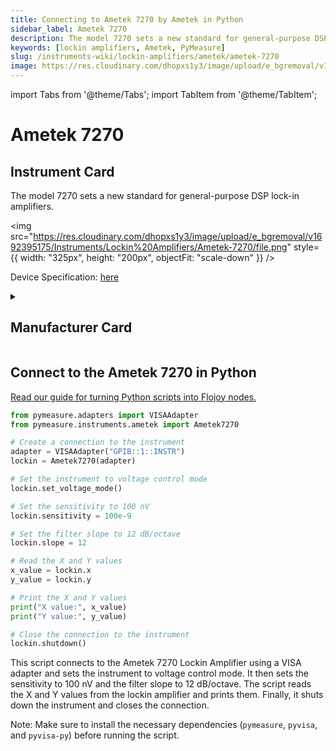 ```yaml
---
title: Connecting to Ametek 7270 by Ametek in Python
sidebar_label: Ametek 7270
description: The model 7270 sets a new standard for general-purpose DSP lock-in amplifiers.
keywords: [lockin amplifiers, Ametek, PyMeasure]
slug: /instruments-wiki/lockin-amplifiers/ametek/ametek-7270
image: https://res.cloudinary.com/dhopxs1y3/image/upload/e_bgremoval/v1692395175/Instruments/Lockin%20Amplifiers/Ametek-7270/file.png
---
```


import Tabs from '@theme/Tabs';
import TabItem from '@theme/TabItem';

# Ametek 7270

## Instrument Card

<div className="flex">

<div>

The model 7270 sets a new standard for general-purpose DSP lock-in amplifiers.

</div>

<img src="https://res.cloudinary.com/dhopxs1y3/image/upload/e_bgremoval/v1692395175/Instruments/Lockin%20Amplifiers/Ametek-7270/file.png" style={{ width: "325px", height: "200px", objectFit: "scale-down" }} />

</div>

<div className="flex text-center">

<p>Device Specification: <a target="\_blank" href="https://www.ameteksi.com/-/media/ameteksi/download_links/documentations/7270/model_7270.pdf">here</a></p>

</div>

<details style={{ marginTop: "15px"}}>
<summary><h2>Manufacturer Card</h2></summary>

<img src="https://res.cloudinary.com/dhopxs1y3/image/upload/v1692806123/Instruments/Vendor%20Logos/Ametek.png" style={{ width: "100%", height: "170px",objectFit: "scale-down" }} />

Since 1930, our talented and diverse workforce has been delivering **differentiated technology solutions** to create strong, sustainable and profitable growth.

<ul>
  <li>Headquarters: US</li>
  <li>Yearly Revenue (millions, USD): 6200.0</li>
  <li>Vendor Website: <a href="https://www.ametek.com/">here</a></li>
</ul>
</details>

## Connect to the Ametek 7270 in Python

[Read our guide for turning Python scripts into Flojoy nodes.](https://docs.flojoy.ai/custom-nodes/creating-custom-node/)
<Tabs>
<TabItem value="PyMeasure" label="PyMeasure">


```python
from pymeasure.adapters import VISAAdapter
from pymeasure.instruments.ametek import Ametek7270

# Create a connection to the instrument
adapter = VISAAdapter("GPIB::1::INSTR")
lockin = Ametek7270(adapter)

# Set the instrument to voltage control mode
lockin.set_voltage_mode()

# Set the sensitivity to 100 nV
lockin.sensitivity = 100e-9

# Set the filter slope to 12 dB/octave
lockin.slope = 12

# Read the X and Y values
x_value = lockin.x
y_value = lockin.y

# Print the X and Y values
print("X value:", x_value)
print("Y value:", y_value)

# Close the connection to the instrument
lockin.shutdown()
```

This script connects to the Ametek 7270 Lockin Amplifier using a VISA adapter and sets the instrument to voltage control mode. It then sets the sensitivity to 100 nV and the filter slope to 12 dB/octave. The script reads the X and Y values from the lockin amplifier and prints them. Finally, it shuts down the instrument and closes the connection.

Note: Make sure to install the necessary dependencies (`pymeasure`, `pyvisa`, and `pyvisa-py`) before running the script.

</TabItem>
</Tabs>